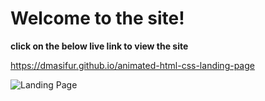 # Welcome to the site!

**click on the below live link to view the site**

<https://dmasifur.github.io/animated-html-css-landing-page>


![Landing Page](https://github.com/user-attachments/assets/51bc71c9-b6e5-4da7-bd3e-25d0f8a6805b)
